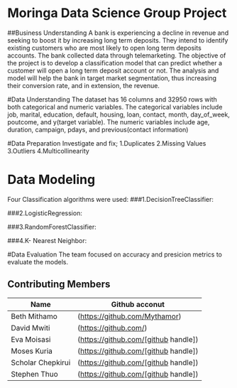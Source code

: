 # Moringa Data Science Group Project

##Business Understanding
A bank is experiencing a decline in revenue and seeking to boost it by increasing long term deposits. They intend to identify existing customers who are most likely to open long term deposits accounts. The bank collected data through telemarketing. The objective of the project is to develop a classification model that can predict whether a customer will open a long term deposit account or not. The analysis and model will help the bank in target market segmentation, thus increasing their conversion rate, and in extension, the revenue.

#Data Understanding
The dataset has 16 columns and 32950 rows with both categorical and numeric variables. The categorical variables include job, marital, education, default, housing, loan, contact, month, day_of_week, poutcome, and y(target variable). The numeric variables include age, duration, campaign, pdays, and previous(contact information)

#Data Preparation
Investigate and fix;
1.Duplicates
2.Missing Values
3.Outliers
4.Multicollinearity


# Data Modeling
Four Classification algorithms were used:
###1.DecisionTreeClassifier: 

###2.LogisticRegression: 

###3.RandomForestClassifier: 

###4.K- Nearest Neighbor: 


#Data Evaluation
The team focused on accuracy and presicion metrics to evaluate the models.



## Contributing Members

|Name     |  Github acconut   | 
|---------|-----------------|
|Beth Mithamo | (https://github.com/Mythamor) |
|David Mwiti | (https://github.com/) |
|Eva Moisasi | (https://github.com/[github handle]) |
|Moses Kuria| (https://github.com/[github handle]) |
|Scholar Chepkirui| (https://github.com/[github handle]) |
|Stephen Thuo| (https://github.com/[github handle])|




